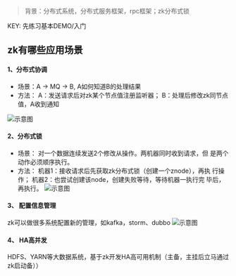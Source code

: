 > 背景：分布式系统，分布式服务框架，rpc框架；zk分布式锁

KEY: 先练习基本DEMO/入门

## zk有哪些应用场景


#### 1、分布式协调

- 场景：A -> MQ -> B, A如何知道B的处理结果
- 方法：
   A：发送请求后对zk某个节点值注册监听器；
   B：处理后修改zk同节点值，A收到通知

![示意图](https://note.youdao.com/yws/api/personal/file/2081A15D3735458EAB95F57F517DDD73?method=download&shareKey=47e26c8302ddc0d1a801194e1727d8fd)


#### 2、分布式锁
- 场景：
    对一个数据连续发送2个修改从操作。两机器同时收到请求，但     是两个动作必须顺序执行。
- 方法：
   机器1：接收请求后先获取zk分布式锁（创建一个znode），再执           行操作；
   机器2：也尝试创建该node，创建失败等待，等待机器一执行完            毕后，再执行。
![示意图](https://note.youdao.com/yws/api/personal/file/56E43B1A1EFE4CFA84B95FE19924E975?method=download&shareKey=d37d401a9a02fe2a5331650228fdeb3c)

#### 3、 配置信息管理 
zk可以做很多系统配置新的管理，如kafka，storm、dubbo
![示意图](https://note.youdao.com/yws/api/personal/file/3B950612FA1C4055A2734904194B9B2B?method=download&shareKey=72bc33ba8700b88b76420d1aefa21250)

#### 4、 HA高并发
HDFS、YARN等大数据系统，基于zk开发HA高可用机制（主备，主挂后立马通过zk启动备））

